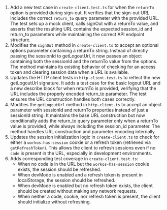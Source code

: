 1. Add a new test case in `create-client.test.ts` for when the `returnTo` option is provided during sign-out. It verifies that the sign-out URL includes the correct `return_to` query parameter with the provided URL. The test sets up a mock client, calls signOut with a returnTo value, and asserts that the resulting URL contains the expected session_id and return_to parameters while maintaining the correct API endpoint structure.
2. Modifies the `signOut` method in `create-client.ts` to accept an optional options parameter containing a returnTo string. Instead of directly passing the sessionId to getLogoutUrl, it now passes an object containing both the sessionId and the returnTo value from the options. The method maintains its existing behavior of checking for an access token and clearing session data when a URL is available.
3. Updates the HTTP client tests in `http-client.test.ts` to reflect the new getLogoutUrl signature. It adds a test case for the basic logout URL and a new describe block for when returnTo is provided, verifying that the URL includes the properly encoded return_to parameter. The test ensures the URL construction handles both cases correctly.
4. Modifies the `getLogoutUrl` method in `http-client.ts` to accept an object parameter with sessionId and returnTo properties instead of just a sessionId string. It maintains the base URL construction but now conditionally adds the return_to query parameter only when a returnTo value is provided, while always including the session_id parameter. The method handles URL construction and parameter encoding internally.
5. Updates the session initialization logic in `create-client.ts` to check for either a `workos-has-session` cookie or a refresh token (retrieved via `getRefreshToken`). This allows the client to refresh sessions even if no `code` is present in the URL, especially in development environments.
6. Adds corresponding test coverage in `create-client.test.ts`:
   - When no code is in the URL but the `workos-has-session` cookie exists, the session should be refreshed.
   - When devMode is enabled and a refresh token is present in localStorage, the session should be refreshed.
   - When devMode is enabled but no refresh token exists, the client should be created without making any network requests.
   - When neither a code, cookie, nor refresh token is present, the client should initialize without refreshing.
